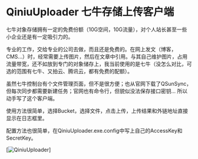 # QiniuUploader 七牛存储上传客户端

七牛对象存储拥有一定的免费份额（10G空间，10G流量），对个人站长甚至一些小企业还是有一定吸引力的。

专业的工作，交给专业的公司去做，而且还是免费的。在网上发文（博客，CMS...）时，经常需要上传图片，然后在文章中引用。与其自己维护图片，占用流量带宽，还不如放到专门的对象储存上，我当前使用的是七牛（没怎么对比，可选的范围有七牛、又拍云、腾讯云，都有免费的配额）。

虽然七牛控制台有个文件管理页面，但不是很方便；也从官网下载了QSunSync，但每次同步都需要新建任务；官网也有命令行，但貌似没法保存接口密钥... 所以动手写了这个客户端。

使用方法很简单，选择Bucket，选择文件，点击上传，上传结果和外链地址直接显示在日志框里。

配置方法也很简单，在QiniuUploader.exe.config中写上自己的AccessKey和SecretKey。



[![QiniuUploader](http://p53rjof9a.bkt.clouddn.com/snap.png "QiniuUploader")]

